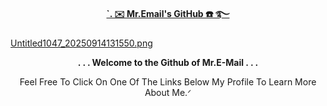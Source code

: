 **<p align="middle"><ins>`. ✉️ Mr.Email's GitHub ☎️ ࿐</ins></p>**

[Untitled1047_20250914131550.png](https://ibb.co/wZ1td2v8)

**<p align="middle">. . . Welcome to the Github of Mr.E-Mail . . .</p>**



<p align="middle">Feel Free To Click On One Of The Links Below My Profile To Learn More About Me.ᐟ</p>
<!--
**FancyRetro/FancyRetro** is a ✨ _special_ ✨ repository because its `README.md` (this file) appears on your GitHub profile.


